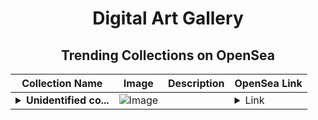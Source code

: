 <div align="center">

# Digital Art Gallery

## Trending Collections on OpenSea

| Collection Name                       | Image                                                                                     | Description                       | OpenSea Link                                                                                          |
|---------------------------------------|-------------------------------------------------------------------------------------------|-----------------------------------|--------------------------------------------------------------------------------------------------------|
| **<details><summary>Unidentified co...</summary>Unidentified contract 366b41a5-f0c2-48fd-9dfc-26aed35dd271</details>** | ![Image](https://i2.seadn.io/optimism/0x3debd327d5c02b1f39ada4a5744e525c4ffa63f7/2d7928853f2d942a67d9c207c455e7/062d7928853f2d942a67d9c207c455e7.png?w=200&auto=format) |  | <details><summary>Link</summary>[Unidentified contract 366b41a5-f0c2-48fd-9dfc-26aed35dd271](https://opensea.io/collection/unidentified-contract-366b41a5-f0c2-48fd-9dfc-26ae)</details> |

</div>